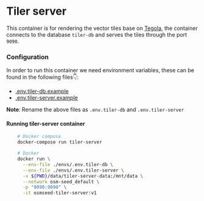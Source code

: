 # Tiler server

This container is for rendering the vector tiles base on [Tegola](https://github.com/go-spatial/tegola), the container connects to the database `tiler-db` and serves the tiles through the port `9090`.

### Configuration

In order to run this container we need environment variables, these can be found in the following files👇:

- [.env.tiler-db.example](./../../envs/.env.tiler-db.example)
- [.env.tiler-server.example](./../../envs/.env.tiler-server.example)

**Note**: Rename the above files as `.env.tiler-db` and `.env.tiler-server`

#### Running tiler-server container

```sh
    # Docker compose
    docker-compose run tiler-server

    # Docker
    docker run \
      --env-file ./envs/.env.tiler-db \
      --env-file ./envs/.env.tiler-server \
      -v ${PWD}/data/tiler-server-data:/mnt/data \
      --network osm-seed_default \
      -p "9090:9090" \
      -it osmseed-tiler-server:v1
```
